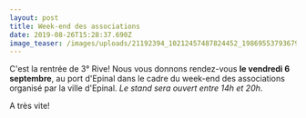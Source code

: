 ```yaml
---
layout: post
title: Week-end des associations
date: 2019-08-26T15:28:37.690Z
image_teaser: /images/uploads/21192394_10212457487824452_1986955379367971458_n.jpg
---
```

C'est la rentrée de 3° Rive! Nous vous donnons rendez-vous **le vendredi 6 septembre**, au port d'Epinal dans le cadre du week-end des associations organisé par la ville d'Epinal. _Le stand sera ouvert entre 14h et 20h_. 

A très vite!
